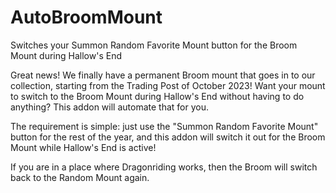 # AutoBroomMount
Switches your Summon Random Favorite Mount button for the Broom Mount during Hallow's End

Great news! We finally have a permanent Broom mount that goes in to our collection, starting from the Trading Post of October 2023! Want your mount to switch to the Broom Mount during Hallow's End without having to do anything? This addon will automate that for you.

The requirement is simple: just use the "Summon Random Favorite Mount" button for the rest of the year, and this addon will switch it out for the Broom Mount while Hallow's End is active!

If you are in a place where Dragonriding works, then the Broom will switch back to the Random Mount again.
